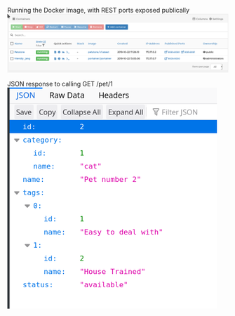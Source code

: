Running the Docker image, with REST ports exposed publically
![Running in Docker](Screenshot_20191022_172844.png)

JSON response to calling GET /pet/1
![Response to GET /pet/1](Screenshot_20191022_173149.png)
